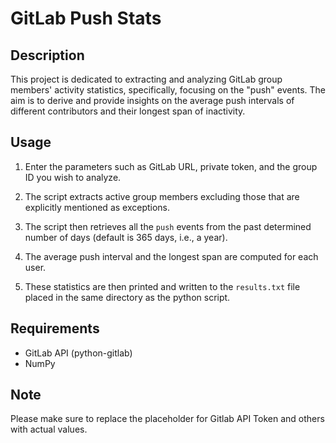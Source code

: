 # GitLab Push Stats

## Description

This project is dedicated to extracting and analyzing GitLab group members' activity statistics, specifically, focusing on the "push" events. The aim is to derive and provide insights on the average push intervals of different contributors and their longest span of inactivity.

## Usage

1. Enter the parameters such as GitLab URL, private token, and the group ID you wish to analyze.

2. The script extracts active group members excluding those that are explicitly mentioned as exceptions.

3. The script then retrieves all the `push` events from the past determined number of days (default is 365 days, i.e., a year).

4. The average push interval and the longest span are computed for each user.

5. These statistics are then printed and written to the `results.txt` file placed in the same directory as the python script.

## Requirements

- GitLab API (python-gitlab)
- NumPy 

## Note

Please make sure to replace the placeholder for Gitlab API Token and others with actual values.
